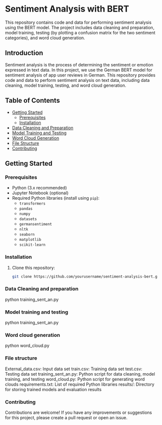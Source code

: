 # Sentiment Analysis with BERT

This repository contains code and data for performing sentiment analysis using the BERT model. The project includes data cleaning and preparation, model training, testing (by plotting a confusion matrix for the two sentiment categories), and word cloud generation.

## Introduction

Sentiment analysis is the process of determining the sentiment or emotion expressed in text data. In this project, we use the German BERT model for sentiment analysis of app user reviews in German. This repository provides code and data to perform sentiment analysis on text data, including data cleaning, model training, testing, and word cloud generation.

## Table of Contents

- [Getting Started](#getting-started)
  - [Prerequisites](#prerequisites)
  - [Installation](#installation)
- [Data Cleaning and Preparation](#data-cleaning-and-preparation)
- [Model Training and Testing](#model-training-and-testing)
- [Word Cloud Generation](#word-cloud-generation)
- [File Structure](#file-structure)
- [Contributing](#contributing)

## Getting Started

### Prerequisites

- Python (3.x recommended)
- Jupyter Notebook (optional)
- Required Python libraries (install using `pip`):
  - `transformers`
  - `pandas`
  - `numpy`
  - `datasets`
  - `germansentiment`
  - `nltk`
  - `seaborn`
  - `matplotlib`
  - `scikit-learn`

### Installation

1. Clone this repository:

   ```bash
   git clone https://github.com/yourusername/sentiment-analysis-bert.git

### Data Cleaning and preparation
python training_sent_an.py

### Model training and testing
python training_sent_an.py

### Word cloud generation
python word_cloud.py

### File structure

External_data.csv: Input data set
train.csv: Training data set
test.csv: Testing data set
training_sent_an.py: Python script for data cleaning, model training, and testing
word_cloud.py: Python script for generating word clouds
requirements.txt: List of required Python libraries
results/: Directory for storing trained models and evaluation results

### Contributing
Contributions are welcome! If you have any improvements or suggestions for this project, please create a pull request or open an issue.

